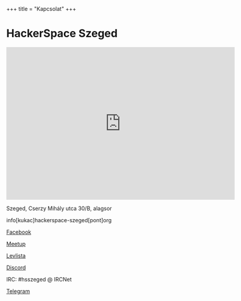 +++
title = "Kapcsolat"
+++

# HackerSpace Szeged

<iframe style="border: 0;" src="https://www.google.com/maps/embed?pb=!1m0!3m2!1shu!2shu!4v1473882580769!6m8!1m7!1sKn95vCTmaGnVrMZs0D4sXw!2m2!1d46.26026876977257!2d20.13194914314797!3f189.65892655168904!4f8.977179313612169!5f0.4000000000000002" allowfullscreen="allowfullscreen" width="600" height="400" frameborder="0"></iframe>

<link rel="stylesheet" href="https://cdnjs.cloudflare.com/ajax/libs/font-awesome/5.13.0/css/all.min.css" integrity="sha256-h20CPZ0QyXlBuAw7A+KluUYx/3pK+c7lYEpqLTlxjYQ=" crossorigin="anonymous" />

<i class="fas fa-map-marked-alt"></i> Szeged, Cserzy Mihály utca 30/B, alagsor

<i class="fas fa-envelope"></i> info[kukac]hackerspace-szeged[pont]org

<i class="fab fa-facebook-square"></i> [Facebook](https://www.facebook.com/Hackerspace-Szeged-100898773575308)

<i class="fab fa-meetup"></i> [Meetup](https://www.meetup.com/Hackerspace-Szeged-workshops-and-meetups)

<i class="fas fa-envelope"></i> [Levlista](https://groups.google.com/forum/?hl=HU#!forum/hackerspace_szeged)

<i class="fas fa-comments"></i> [Discord](https://discord.gg/xtM5wJA)

<i class="fas fa-comments"></i> IRC: #hsszeged @ IRCNet

<i class="fas fa-comments"></i> [Telegram](https://t.me/hackerspace_szeged)